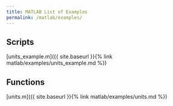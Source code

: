 ```yaml
---
title: MATLAB List of Examples
permalink: /matlab/examples/
---
```


## Scripts
[units_example.m]({{ site.baseurl }}{% link matlab/examples/units_example.md %})

## Functions
[units.m]({{ site.baseurl }}{% link matlab/examples/units.md %})
